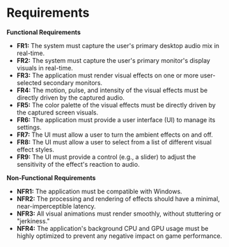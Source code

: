 # Requirements

**Functional Requirements**

* **FR1:** The system must capture the user's primary desktop audio mix in real-time.
* **FR2:** The system must capture the user's primary monitor's display visuals in real-time.
* **FR3:** The application must render visual effects on one or more user-selected secondary monitors.
* **FR4:** The motion, pulse, and intensity of the visual effects must be directly driven by the captured audio.
* **FR5:** The color palette of the visual effects must be directly driven by the captured screen visuals.
* **FR6:** The application must provide a user interface (UI) to manage its settings.
* **FR7:** The UI must allow a user to turn the ambient effects on and off.
* **FR8:** The UI must allow a user to select from a list of different visual effect styles.
* **FR9:** The UI must provide a control (e.g., a slider) to adjust the sensitivity of the effect's reaction to audio.

**Non-Functional Requirements**

* **NFR1:** The application must be compatible with Windows.
* **NFR2:** The processing and rendering of effects should have a minimal, near-imperceptible latency.
* **NFR3:** All visual animations must render smoothly, without stuttering or "jerkiness."
* **NFR4:** The application's background CPU and GPU usage must be highly optimized to prevent any negative impact on game performance.
